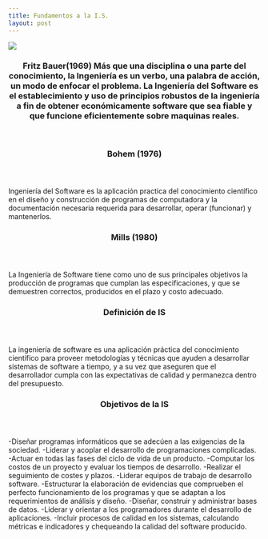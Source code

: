 ```yaml
---
title: Fundamentos a la I.S.
layout: post
---
```

<div class="row">
      <div class="item">
        <a href="#" class="image fit"><img src="{{ 'assets/images/Fritz Bauer.jpg' | relative_url }}"  /></a>
   <header>
    <h3>Fritz Bauer(1969)
Más que una disciplina o una parte del conocimiento, la Ingeniería es un verbo, una palabra de acción, un modo de enfocar el problema.
La Ingeniería del Software es el establecimiento y uso de principios robustos de la ingeniería a fin de obtener económicamente software que sea fiable y que funcione eficientemente sobre maquinas reales.</h3>
   </header>
 </div>
<header>
   <h3> Bohem (1976) </h3>
  </header>
Ingeniería del Software es la aplicación practica del conocimiento científico en el diseño y construcción de programas de computadora y la documentación necesaria requerida para desarrollar, operar (funcionar) y mantenerlos.
  <header>
    <h3> Mills (1980) </h3>
  </header>
La Ingeniería de Software tiene como uno de sus principales objetivos la producción de programas que cumplan las especificaciones, y que  se demuestren correctos, producidos en el plazo y costo adecuado.
  <header>
    <h3> Definición de IS </h3>
  </header>
La ingeniería de software es una aplicación práctica del conocimiento científico para proveer metodologías y técnicas que ayuden a desarrollar sistemas de software a tiempo, y a su vez que aseguren que el desarrollador cumpla con las expectativas de calidad y permanezca dentro del presupuesto.
 
 <header>
   <h3> Objetivos de la IS </h3>
  </header>
-Diseñar programas informáticos que se adecúen a las exigencias de la sociedad.
-Liderar y acoplar el desarrollo de programaciones complicadas.
-Actuar en todas las fases del ciclo de vida de un producto.
-Computar los costos de un proyecto y evaluar los tiempos de desarrollo.
-Realizar el seguimiento de costes y plazos.
-Liderar equipos de trabajo de desarrollo software.
-Estructurar la elaboración de evidencias que comprueben el perfecto funcionamiento de los programas y que se adaptan a los requerimientos de análisis y diseño.
-Diseñar, construir y administrar bases de datos.
-Liderar y orientar a los programadores durante el desarrollo de aplicaciones.
-Incluir procesos de calidad en los sistemas, calculando métricas e indicadores y chequeando la calidad del software producido.
